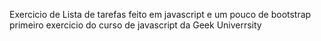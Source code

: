 Exercicio de Lista de tarefas feito em javascript e um pouco de bootstrap
primeiro exercicio do curso de javascript da Geek Univerrsity